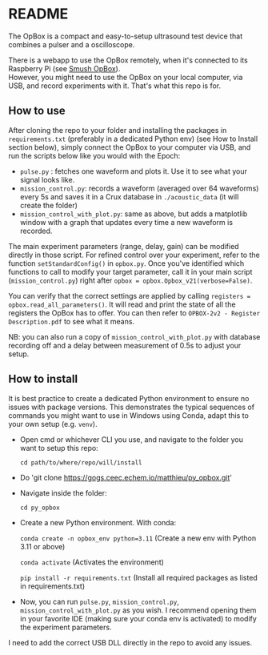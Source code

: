 # README

The OpBox is a compact and easy-to-setup ultrasound test device that combines a pulser and a oscilloscope.

There is a webapp to use the OpBox remotely, when it's connected to its Raspberry Pi (see [Smush OpBox](https://gogs.ceec.echem.io/matthieu/smush_opbox)).  
However, you might need to use the OpBox on your local computer, via USB, and record experiments with it. That's what this repo is for.

## How to use
After cloning the repo to your folder and installing the packages in `requirements.txt` (preferably in a dedicated Python env) (see How to Install section below), simply connect the OpBox to your computer via USB, and run the scripts below like you would with the Epoch:
- `pulse.py` : fetches one waveform and plots it. Use it to see what your signal looks like.
- `mission_control.py`: records a waveform (averaged over 64 waveforms) every 5s and saves it in a Crux database in `./acoustic_data` (it will create the folder)
- `mission_control_with_plot.py`: same as above, but adds a matplotlib window with a graph that updates every time a new waveform is recorded.

The main experiment parameters (range, delay, gain) can be modified directly in those script. For refined control over your experiment, refer to the function `setStandardConfig()` in `opbox.py`. Once you've identified which functions to call to modify your target parameter, call it in your main script (`mission_control.py`) right after `opbox = opbox.Opbox_v21(verbose=False)`.

You can verify that the correct settings are applied by calling `registers = opbox.read_all_parameters()`. It will read and print the state of all the registers the OpBox has to offer. You can then refer to `OPBOX-2v2 - Register Description.pdf` to see what it means.

NB: you can also run a copy of `mission_control_with_plot.py` with database recording off and a delay between measurement of 0.5s to adjust your setup.

## How to install
It is best practice to create a dedicated Python environment to ensure no issues with package versions. This demonstrates the typical sequences of commands you might want to use in Windows using Conda, adapt this to your own setup (e.g. `venv`).
- Open cmd or whichever CLI you use, and navigate to the folder you want to setup this repo:

    `cd path/to/where/repo/will/install`
- Do 'git clone https://gogs.ceec.echem.io/matthieu/py_opbox.git'
- Navigate inside the folder:

    `cd py_opbox`
- Create a new Python environment. With conda: 

    `conda create -n opbox_env python=3.11`    (Create a new env with Python 3.11 or above) 

    `conda activate`    (Activates the environment)

    `pip install -r requirements.txt`   (Install all required packages as listed in requirements.txt)
- Now, you can run `pulse.py`, `mission_control.py`, `mission_control_with_plot.py` as you wish. I recommend opening them in your favorite IDE (making sure your conda env is activated) to modify the experiment parameters.

I need to add the correct USB DLL directly in the repo to avoid any issues. 